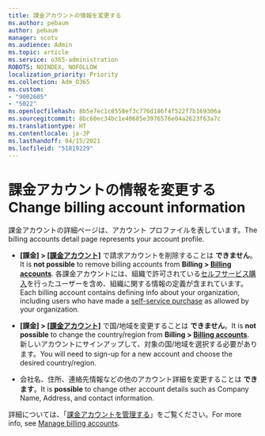 ```yaml
---
title: 課金アカウントの情報を変更する
ms.author: pebaum
author: pebaum
manager: scotv
ms.audience: Admin
ms.topic: article
ms.service: o365-administration
ROBOTS: NOINDEX, NOFOLLOW
localization_priority: Priority
ms.collection: Adm_O365
ms.custom:
- "9002605"
- "5022"
ms.openlocfilehash: 8b5e7ec1c8558ef3c776d186f4f522f7b169306a
ms.sourcegitcommit: 8bc60ec34bc1e40685e3976576e04a2623f63a7c
ms.translationtype: HT
ms.contentlocale: ja-JP
ms.lasthandoff: 04/15/2021
ms.locfileid: "51819229"
---
```

# <a name="change-billing-account-information"></a><span data-ttu-id="3d196-102">課金アカウントの情報を変更する</span><span class="sxs-lookup"><span data-stu-id="3d196-102">Change billing account information</span></span>

<span data-ttu-id="3d196-103">課金アカウントの詳細ページは、アカウント プロファイルを表しています。</span><span class="sxs-lookup"><span data-stu-id="3d196-103">The billing accounts detail page represents your account profile.</span></span>

- <span data-ttu-id="3d196-104">**[課金] > [[課金アカウント]](https://go.microsoft.com/fwlink/p/?linkid=2084771)** で請求アカウントを削除することは **できません**。</span><span class="sxs-lookup"><span data-stu-id="3d196-104">It is **not possible** to remove billing accounts from **Billing > [Billing accounts](https://go.microsoft.com/fwlink/p/?linkid=2084771)**.</span></span> <span data-ttu-id="3d196-105">各課金アカウントには、組織で許可されている[セルフサービス購入](https://docs.microsoft.com/microsoft-365/commerce/subscriptions/manage-self-service-purchases-admins)を行ったユーザーを含め、組織に関する情報の定義が含まれています。</span><span class="sxs-lookup"><span data-stu-id="3d196-105">Each billing account contains defining info about your organization, including users who have made a [self-service purchase](https://docs.microsoft.com/microsoft-365/commerce/subscriptions/manage-self-service-purchases-admins) as allowed by your organization.</span></span> 

- <span data-ttu-id="3d196-106">**[課金] > [[課金アカウント]](https://go.microsoft.com/fwlink/p/?linkid=2084771)** で国/地域を変更することは **できません**。</span><span class="sxs-lookup"><span data-stu-id="3d196-106">It is **not possible** to change the country/region from **Billing > [Billing accounts](https://go.microsoft.com/fwlink/p/?linkid=2084771)**.</span></span> <span data-ttu-id="3d196-107">新しいアカウントにサインアップして、対象の国/地域を選択する必要があります。</span><span class="sxs-lookup"><span data-stu-id="3d196-107">You will need to sign-up for a new account and choose the desired country/region.</span></span> 

- <span data-ttu-id="3d196-108">会社名、住所、連絡先情報などの他のアカウント詳細を変更することは **できます**。</span><span class="sxs-lookup"><span data-stu-id="3d196-108">It is **possible** to change other account details such as Company Name, Address, and contact information.</span></span> 

<span data-ttu-id="3d196-109">詳細については、「[課金アカウントを管理する](https://docs.microsoft.com/microsoft-365/commerce/manage-billing-accounts)」をご覧ください。</span><span class="sxs-lookup"><span data-stu-id="3d196-109">For more info, see [Manage billing accounts](https://docs.microsoft.com/microsoft-365/commerce/manage-billing-accounts).</span></span> 
